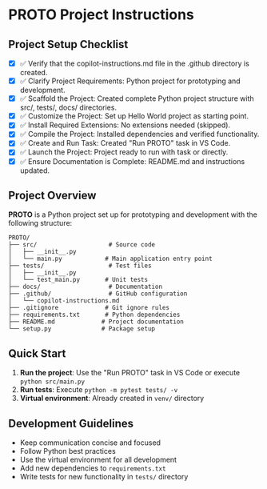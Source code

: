 # PROTO Project Instructions

## Project Setup Checklist

- [x] ✅ Verify that the copilot-instructions.md file in the .github directory is created.
- [x] ✅ Clarify Project Requirements: Python project for prototyping and development.
- [x] ✅ Scaffold the Project: Created complete Python project structure with src/, tests/, docs/ directories.
- [x] ✅ Customize the Project: Set up Hello World project as starting point.
- [x] ✅ Install Required Extensions: No extensions needed (skipped).
- [x] ✅ Compile the Project: Installed dependencies and verified functionality.
- [x] ✅ Create and Run Task: Created "Run PROTO" task in VS Code.
- [x] ✅ Launch the Project: Project ready to run with task or directly.
- [x] ✅ Ensure Documentation is Complete: README.md and instructions updated.

## Project Overview

**PROTO** is a Python project set up for prototyping and development with the following structure:

```
PROTO/
├── src/                    # Source code
│   ├── __init__.py
│   └── main.py            # Main application entry point
├── tests/                  # Test files
│   ├── __init__.py
│   └── test_main.py       # Unit tests
├── docs/                   # Documentation
├── .github/                # GitHub configuration
│   └── copilot-instructions.md
├── .gitignore             # Git ignore rules
├── requirements.txt       # Python dependencies
├── README.md             # Project documentation
└── setup.py              # Package setup
```

## Quick Start

1. **Run the project**: Use the "Run PROTO" task in VS Code or execute `python src/main.py`
2. **Run tests**: Execute `python -m pytest tests/ -v`
3. **Virtual environment**: Already created in `venv/` directory

## Development Guidelines

- Keep communication concise and focused
- Follow Python best practices
- Use the virtual environment for all development
- Add new dependencies to `requirements.txt`
- Write tests for new functionality in `tests/` directory
